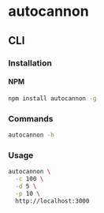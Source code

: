 # autocannon

## CLI

### Installation

#### NPM

```sh
npm install autocannon -g
```

### Commands

```sh
autocannon -h
```

### Usage

```sh
autocannon \
  -c 100 \
  -d 5 \
  -p 10 \
  http://localhost:3000
```
